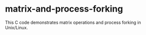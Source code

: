 # matrix-and-process-forking
 This C code demonstrates matrix operations and process forking in Unix/Linux.
